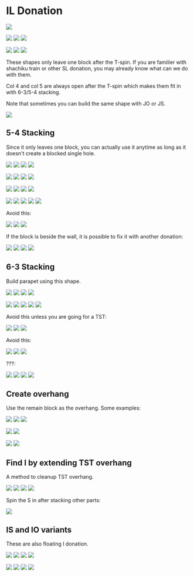IL Donation
============

[![](https://fumen-svg-server--eight041.repl.co/?data=v115%40pfglGeilFezhQeg0Iei0FezhIfAgH)](https://harddrop.com/fumen/?v115@pfglGeilFezhQeg0Iei0FezhIfAgH)

[![](https://fumen-svg-server--eight041.repl.co/?data=v115%40HhE8Beg0BeD8Cei0E8AezhJeAgH)](https://harddrop.com/fumen/?v115@HhE8Beg0BeD8Cei0E8AezhJeAgH)
[![](https://fumen-svg-server--eight041.repl.co/?data=v115%40HhE8Beg0BeD8ywi0E8wwzhJeAgH)](https://harddrop.com/fumen/?v115@HhE8Beg0BeD8ywi0E8wwzhJeAgH)
[![](https://fumen-svg-server--eight041.repl.co/?data=v115%40bhE8Beg0LeAgH)](https://harddrop.com/fumen/?v115@bhE8Beg0LeAgH)

[![](https://fumen-svg-server--eight041.repl.co/?data=v115%40KhB8DeglD8CeilE8AezhJeAgH)](https://harddrop.com/fumen/?v115@KhB8DeglD8CeilE8AezhJeAgH)
[![](https://fumen-svg-server--eight041.repl.co/?data=v115%40KhB8DeglD8ywilE8wwzhJeAgH)](https://harddrop.com/fumen/?v115@KhB8DeglD8ywilE8wwzhJeAgH)
[![](https://fumen-svg-server--eight041.repl.co/?data=v115%40ehB8DeglJeAgH)](https://harddrop.com/fumen/?v115@ehB8DeglJeAgH)

These shapes only leave one block after the T-spin. If you are familier with shachiku train or other SL donation, you may already know what can we do with them.

Col 4 and col 5 are always open after the T-spin which makes them fit in with 6-3/5-4 stacking.

Note that sometimes you can build the same shape with JO or JS.

[![](https://fumen-svg-server--eight041.repl.co/?data=v115%40pfg0GeR4g0FeR4h0Qeg0Ieg0RpFeh0RpIfAgH)](https://harddrop.com/fumen/?v115@pfg0GeR4g0FeR4h0Qeg0Ieg0RpFeh0RpIfAgH)

5-4 Stacking
------------

Since it only leaves one block, you can actually use it anytime as long as it doesn't create a blocked single hole.

[![](https://fumen-svg-server--eight041.repl.co/?data=v115%402gB8EeD8FeE8EeE8AeB8BeE8AeD8JeAgH)](https://harddrop.com/fumen/?v115@2gB8EeD8FeE8EeE8AeB8BeE8AeD8JeAgH)
[![](https://fumen-svg-server--eight041.repl.co/?data=v115%402gB8DeglD8ywilE8wwzhE8AeB8BeE8AeD8JeAgH)](https://harddrop.com/fumen/?v115@2gB8DeglD8ywilE8wwzhE8AeB8BeE8AeD8JeAgH)
[![](https://fumen-svg-server--eight041.repl.co/?data=v115%40KhB8DeglE8AeB8BeE8AeD8JeAgH)](https://harddrop.com/fumen/?v115@KhB8DeglE8AeB8BeE8AeD8JeAgH)
[![](https://fumen-svg-server--eight041.repl.co/?data=v115%40KhB8BeBtglE8AeB8BtE8AeD8JeAgH)](https://harddrop.com/fumen/?v115@KhB8BeBtglE8AeB8BtE8AeD8JeAgH)

[![](https://fumen-svg-server--eight041.repl.co/?data=v115%402gB8EeD8FeE8EeE8AeA8BeF8AeD8JeAgH)](https://harddrop.com/fumen/?v115@2gB8EeD8FeE8EeE8AeA8BeF8AeD8JeAgH)
[![](https://fumen-svg-server--eight041.repl.co/?data=v115%402gB8Beg0BeD8ywi0E8wwzhE8AeA8BeF8AeD8JeAgH)](https://harddrop.com/fumen/?v115@2gB8Beg0BeD8ywi0E8wwzhE8AeA8BeF8AeD8JeAgH)
[![](https://fumen-svg-server--eight041.repl.co/?data=v115%40KhB8Beg0BeE8AeA8BeF8AeD8JeAgH)](https://harddrop.com/fumen/?v115@KhB8Beg0BeE8AeA8BeF8AeD8JeAgH)
[![](https://fumen-svg-server--eight041.repl.co/?data=v115%40KhB8Beg0R4E8AeA8R4F8AeD8JeAgH)](https://harddrop.com/fumen/?v115@KhB8Beg0R4E8AeA8R4F8AeD8JeAgH)

[![](https://fumen-svg-server--eight041.repl.co/?data=v115%402gB8EeD8FeE8EeE8AeA8CeE8AeD8JeAgH)](https://harddrop.com/fumen/?v115@2gB8EeD8FeE8EeE8AeA8CeE8AeD8JeAgH)
[![](https://fumen-svg-server--eight041.repl.co/?data=v115%402gB8DeglD8ywilE8wwzhE8AeA8CeE8AeD8JeAgH)](https://harddrop.com/fumen/?v115@2gB8DeglD8ywilE8wwzhE8AeA8CeE8AeD8JeAgH)
[![](https://fumen-svg-server--eight041.repl.co/?data=v115%40KhB8DeglE8AeA8CeE8AeD8JeAgH)](https://harddrop.com/fumen/?v115@KhB8DeglE8AeA8CeE8AeD8JeAgH)
[![](https://fumen-svg-server--eight041.repl.co/?data=v115%405gR4GeR4FeB8i0AeF8AeA8g0BeE8AeD8JeAgH)](https://harddrop.com/fumen/?v115@5gR4GeR4FeB8i0AeF8AeA8g0BeE8AeD8JeAgH)

[![](https://fumen-svg-server--eight041.repl.co/?data=v115%402gB8EeD8FeE8EeE8AeA8CeE8AeD8JeAgH)](https://harddrop.com/fumen/?v115@2gB8EeD8FeE8EeE8AeA8CeE8AeD8JeAgH)
[![](https://fumen-svg-server--eight041.repl.co/?data=v115%402gB8Beg0BeD8ywi0E8wwzhE8AeA8CeE8AeD8JeAgH)](https://harddrop.com/fumen/?v115@2gB8Beg0BeD8ywi0E8wwzhE8AeA8CeE8AeD8JeAgH)
[![](https://fumen-svg-server--eight041.repl.co/?data=v115%40KhB8Beg0BeE8AeA8CeE8AeD8JeAgH)](https://harddrop.com/fumen/?v115@KhB8Beg0BeE8AeA8CeE8AeD8JeAgH)
[![](https://fumen-svg-server--eight041.repl.co/?data=v115%408gwhHeg0whCeB8BeA8g0whE8AeA8h0whE8AeD8JeAg%3FH)](https://harddrop.com/fumen/?v115@8gwhHeg0whCeB8BeA8g0whE8AeA8h0whE8AeD8JeAg?H)
[![](https://fumen-svg-server--eight041.repl.co/?data=v115%40KhB8BeA8wwAeE8AeA8ywE8AeD8JeAgH)](https://harddrop.com/fumen/?v115@KhB8BeA8wwAeE8AeA8ywE8AeD8JeAgH)

Avoid this:

[![](https://fumen-svg-server--eight041.repl.co/?data=v115%402gB8EeD8FeE8EeE8AeA8AeG8AeD8JeAgH)](https://harddrop.com/fumen/?v115@2gB8EeD8FeE8EeE8AeA8AeG8AeD8JeAgH)
[![](https://fumen-svg-server--eight041.repl.co/?data=v115%402gB8Beg0BeD8ywi0E8wwzhE8AeA8AeG8AeD8JeAgH)](https://harddrop.com/fumen/?v115@2gB8Beg0BeD8ywi0E8wwzhE8AeA8AeG8AeD8JeAgH)
[![](https://fumen-svg-server--eight041.repl.co/?data=v115%40KhB8Beg0BeE8AeA8AeG8AeD8JeAgH)](https://harddrop.com/fumen/?v115@KhB8Beg0BeE8AeA8AeG8AeD8JeAgH)

If the block is beside the wall, it is possible to fix it with another donation:

[![](https://fumen-svg-server--eight041.repl.co/?data=v115%402gB8EeD8FeE8EeE8AeC8AeE8AeD8JeAgH)](https://harddrop.com/fumen/?v115@2gB8EeD8FeE8EeE8AeC8AeE8AeD8JeAgH)
[![](https://fumen-svg-server--eight041.repl.co/?data=v115%402gB8DeglD8ywilE8wwzhE8AeC8AeE8AeD8JeAgH)](https://harddrop.com/fumen/?v115@2gB8DeglD8ywilE8wwzhE8AeC8AeE8AeD8JeAgH)
[![](https://fumen-svg-server--eight041.repl.co/?data=v115%40KhB8DeglE8AeC8AeE8AeD8JeAgH)](https://harddrop.com/fumen/?v115@KhB8DeglE8AeC8AeE8AeD8JeAgH)
[![](https://fumen-svg-server--eight041.repl.co/?data=v115%40wgAtHeBtGeg0AtFeB8i0AeF8AeC8AeE8AeD8JeAgH)](https://harddrop.com/fumen/?v115@wgAtHeBtGeg0AtFeB8i0AeF8AeC8AeE8AeD8JeAgH)

6-3 Stacking
------------

Build parapet using this shape.

[![](https://fumen-svg-server--eight041.repl.co/?data=v115%402gB8EeD8FeE8EeE8BeA8BeF8AeC8JeAgH)](https://harddrop.com/fumen/?v115@2gB8EeD8FeE8EeE8BeA8BeF8AeC8JeAgH)
[![](https://fumen-svg-server--eight041.repl.co/?data=v115%402gB8DeglD8ywilE8wwzhE8BeA8BeF8AeC8JeAgH)](https://harddrop.com/fumen/?v115@2gB8DeglD8ywilE8wwzhE8BeA8BeF8AeC8JeAgH)
[![](https://fumen-svg-server--eight041.repl.co/?data=v115%40KhB8DeglE8BeA8BeF8AeC8JeAgH)](https://harddrop.com/fumen/?v115@KhB8DeglE8BeA8BeF8AeC8JeAgH)
[![](https://fumen-svg-server--eight041.repl.co/?data=v115%40BhhlGeB8glAeBtF8glAeA8BtF8AeC8JeAgH)](https://harddrop.com/fumen/?v115@BhhlGeB8glAeBtF8glAeA8BtF8AeC8JeAgH)

[![](https://fumen-svg-server--eight041.repl.co/?data=v115%402gB8EeD8FeE8EeF8CeG8AeC8JeAgH)](https://harddrop.com/fumen/?v115@2gB8EeD8FeE8EeF8CeG8AeC8JeAgH)
[![](https://fumen-svg-server--eight041.repl.co/?data=v115%402gB8Beg0BeD8ywi0E8wwzhF8CeG8AeC8JeAgH)](https://harddrop.com/fumen/?v115@2gB8Beg0BeD8ywi0E8wwzhF8CeG8AeC8JeAgH)
[![](https://fumen-svg-server--eight041.repl.co/?data=v115%40KhB8Beg0BeF8CeG8AeC8JeAgH)](https://harddrop.com/fumen/?v115@KhB8Beg0BeF8CeG8AeC8JeAgH)
[![](https://fumen-svg-server--eight041.repl.co/?data=v115%40KhB8BeA8R4F8AeR4G8AeC8JeAgH)](https://harddrop.com/fumen/?v115@KhB8BeA8R4F8AeR4G8AeC8JeAgH)
[![](https://fumen-svg-server--eight041.repl.co/?data=v115%40egwhIewhIewhEeh0BewhEeg0CeAtCeB8g0AeA8BtF8%3FBeAtG8AeC8JeAgH)](https://harddrop.com/fumen/?v115@egwhIewhIewhEeh0BewhEeg0CeAtCeB8g0AeA8BtF8?BeAtG8AeC8JeAgH)

Avoid this unless you are going for a TST:

[![](https://fumen-svg-server--eight041.repl.co/?data=v115%402gB8EeD8FeE8EeF8BeH8AeC8JeAgH)](https://harddrop.com/fumen/?v115@2gB8EeD8FeE8EeF8BeH8AeC8JeAgH)
[![](https://fumen-svg-server--eight041.repl.co/?data=v115%402gB8Beg0BeD8ywi0E8wwzhF8BeH8AeC8JeAgH)](https://harddrop.com/fumen/?v115@2gB8Beg0BeD8ywi0E8wwzhF8BeH8AeC8JeAgH)
[![](https://fumen-svg-server--eight041.repl.co/?data=v115%40KhB8Beg0BeF8BeH8AeC8JeAgH)](https://harddrop.com/fumen/?v115@KhB8Beg0BeF8BeH8AeC8JeAgH)

Avoid this:

[![](https://fumen-svg-server--eight041.repl.co/?data=v115%402gB8EeD8FeE8EeF8AeB8AeF8AeC8JeAgH)](https://harddrop.com/fumen/?v115@2gB8EeD8FeE8EeF8AeB8AeF8AeC8JeAgH)
[![](https://fumen-svg-server--eight041.repl.co/?data=v115%402gB8DeglD8ywilE8wwzhF8AeB8AeF8AeC8JeAgH)](https://harddrop.com/fumen/?v115@2gB8DeglD8ywilE8wwzhF8AeB8AeF8AeC8JeAgH)
[![](https://fumen-svg-server--eight041.repl.co/?data=v115%40KhB8DeglF8AeB8AeF8AeC8JeAgH)](https://harddrop.com/fumen/?v115@KhB8DeglF8AeB8AeF8AeC8JeAgH)

???:

[![](https://fumen-svg-server--eight041.repl.co/?data=v115%40sgB8EeD8FeE8EeF8DeF8DeF8CeA8JeAgH)](https://harddrop.com/fumen/?v115@sgB8EeD8FeE8EeF8DeF8DeF8CeA8JeAgH)
[![](https://fumen-svg-server--eight041.repl.co/?data=v115%40sgB8Beg0BeD8ywi0E8wwzhF8Aeh0AeF8Aeg0BeF8Ae%3Fg0AeA8JeAgH)](https://harddrop.com/fumen/?v115@sgB8Beg0BeD8ywi0E8wwzhF8Aeh0AeF8Aeg0BeF8Ae?g0AeA8JeAgH)
[![](https://fumen-svg-server--eight041.repl.co/?data=v115%40AhB8Beg0BeF8Aeh0AeF8Aeg0BeF8Aeg0AeA8JeAgH)](https://harddrop.com/fumen/?v115@AhB8Beg0BeF8Aeh0AeF8Aeg0BeF8Aeg0AeA8JeAgH)
[![](https://fumen-svg-server--eight041.repl.co/?data=v115%40AhB8Beg0BeF8Aeh0AeF8Aeg0BeF8Aeg0AeA8JeMNJ)](https://harddrop.com/fumen/?v115@AhB8Beg0BeF8Aeh0AeF8Aeg0BeF8Aeg0AeA8JeMNJ)

Create overhang
---------------

Use the remain block as the overhang. Some examples:

[![](https://fumen-svg-server--eight041.repl.co/?data=v115%40MhE8CeH8AeH8JeAgH)](https://harddrop.com/fumen/?v115@MhE8CeH8AeH8JeAgH)
[![](https://fumen-svg-server--eight041.repl.co/?data=v115%401gglBeBtCeilCeBtBezhAeE8CeH8AeH8JeAgH)](https://harddrop.com/fumen/?v115@1gglBeBtCeilCeBtBezhAeE8CeH8AeH8JeAgH)
[![](https://fumen-svg-server--eight041.repl.co/?data=v115%40ZgR4GeR4whIewhDeg0DewhDei0BewhDezhAeE8CeH8%3FAeH8JeAgH)](https://harddrop.com/fumen/?v115@ZgR4GeR4whIewhDeg0DewhDei0BewhDezhAeE8CeH8?AeH8JeAgH)

[![](https://fumen-svg-server--eight041.repl.co/?data=v115%40pgA8IeA8EeE8CeG8AeI8BeH8AeH8JeAgH)](https://harddrop.com/fumen/?v115@pgA8IeA8EeE8CeG8AeI8BeH8AeH8JeAgH)
[![](https://fumen-svg-server--eight041.repl.co/?data=v115%40ggg0DeBtBeA8i0CeBtAeA8zhAeE8CeG8AeI8BeH8Ae%3FH8JeAgH)](https://harddrop.com/fumen/?v115@ggg0DeBtBeA8i0CeBtAeA8zhAeE8CeG8AeI8BeH8Ae?H8JeAgH)

[![](https://fumen-svg-server--eight041.repl.co/?data=v115%40zgE8EeG8CeG8CeG8CeG8MeAgH)](https://harddrop.com/fumen/?v115@zgE8EeG8CeG8CeG8CeG8MeAgH)
[![](https://fumen-svg-server--eight041.repl.co/?data=v115%40igR4DeglBeR4CeilE8AezhG8CeG8h0AeG8g0BeG8g0%3FLeAgH)](https://harddrop.com/fumen/?v115@igR4DeglBeR4CeilE8AezhG8CeG8h0AeG8g0BeG8g0?LeAgH)

Find I by extending TST overhang
-----------------------------

A method to cleanup TST overhang.

[![](https://fumen-svg-server--eight041.repl.co/?data=v115%40RhB8HeA8SeAgH)](https://harddrop.com/fumen/?v115@RhB8HeA8SeAgH)
[![](https://fumen-svg-server--eight041.repl.co/?data=v115%40RhB8R4FeA8R4QeAgH)](https://harddrop.com/fumen/?v115@RhB8R4FeA8R4QeAgH)
[![](https://fumen-svg-server--eight041.repl.co/?data=v115%409gg0Iei0GeB8R4FeA8R4QeAgH)](https://harddrop.com/fumen/?v115@9gg0Iei0GeB8R4FeA8R4QeAgH)
[![](https://fumen-svg-server--eight041.repl.co/?data=v115%409gg0DeB8Cei0CeF8R4AeF8R4BeE8JeAgH)](https://harddrop.com/fumen/?v115@9gg0DeB8Cei0CeF8R4AeF8R4BeE8JeAgH)

Spin the S in after stacking other parts:

[![](https://fumen-svg-server--eight041.repl.co/?data=v115%40ChB8IeF8CeF8DeE8JeAgHvhE2kB3bfPrfnqfHqB)](https://harddrop.com/fumen/?v115@ChB8IeF8CeF8DeE8JeAgHvhE2kB3bfPrfnqfHqB)

IS and IO variants
------------------

These are also floating I donation.

[![](https://fumen-svg-server--eight041.repl.co/?data=v115%40HhA8EeF8EeE8DeD8JeAgH)](https://harddrop.com/fumen/?v115@HhA8EeF8EeE8DeD8JeAgH)
[![](https://fumen-svg-server--eight041.repl.co/?data=v115%40AhBtEeA8ywBtF8wwzhE8DeD8JeAgH)](https://harddrop.com/fumen/?v115@AhBtEeA8ywBtF8wwzhE8DeD8JeAgH)
[![](https://fumen-svg-server--eight041.repl.co/?data=v115%40UhBtEeB8DeD8JeAgH)](https://harddrop.com/fumen/?v115@UhBtEeB8DeD8JeAgH)
[![](https://fumen-svg-server--eight041.repl.co/?data=v115%40UhBtglDeB8AeilD8JeAgH)](https://harddrop.com/fumen/?v115@UhBtglDeB8AeilD8JeAgH)

[![](https://fumen-svg-server--eight041.repl.co/?data=v115%409gB8HeA8EeF8EeE8DeD8JeAgH)](https://harddrop.com/fumen/?v115@9gB8HeA8EeF8EeE8DeD8JeAgH)
[![](https://fumen-svg-server--eight041.repl.co/?data=v115%409gB8BeRpDeA8ywRpF8wwzhE8DeD8JeAgH)](https://harddrop.com/fumen/?v115@9gB8BeRpDeA8ywRpF8wwzhE8DeD8JeAgH)
[![](https://fumen-svg-server--eight041.repl.co/?data=v115%40RhB8BeRpDeB8DeD8JeAgH)](https://harddrop.com/fumen/?v115@RhB8BeRpDeB8DeD8JeAgH)
[![](https://fumen-svg-server--eight041.repl.co/?data=v115%40RhB8Aeg0RpDeB8Aei0D8JeAgH)](https://harddrop.com/fumen/?v115@RhB8Aeg0RpDeB8Aei0D8JeAgH)

